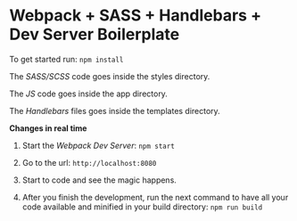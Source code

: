 # Webpack + SASS + Handlebars + Dev Server Boilerplate

To get started run:
`npm install`

The _SASS/SCSS_ code goes inside the styles directory.

The _JS_ code goes inside the app directory.

The _Handlebars_ files goes inside the templates directory.

**Changes in real time**

1. Start the _Webpack Dev Server_:
   `npm start`

2. Go to the url:
   `http://localhost:8080`

3. Start to code and see the magic happens.

4. After you finish the development, run the next command to have all your code available and minified in your build directory:
   `npm run build`
